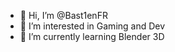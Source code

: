 - 👋 Hi, I’m @Bast1enFR
- 👀 I’m interested in Gaming and Dev
- 🌱 I’m currently learning Blender 3D

<!---
Bast1enFR/Bast1enFR is a ✨ special ✨ repository because its `README.md` (this file) appears on your GitHub profile.
You can click the Preview link to take a look at your changes.
--->

